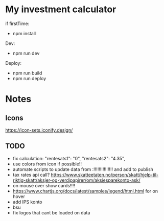 # My investment calculator

if firstTime:
- npm install

Dev:
- npm run dev

Deploy:
- npm run build
- npm run deploy

# Notes
## Icons
https://icon-sets.iconify.design/



## TODO

- fix calculation:
  "rentesats1": "0",
  "rentesats2": "4.35",
- use colors from icon if possible!!
- automate scripts to update data from :!!!!!!!!!!!!!!! and add to publish
- tax rates api call? https://www.skatteetaten.no/person/skatt/hjelp-til-riktig-skatt/aksjer-og-verdipapirer/om/aksjesparekonto-ask/
- on mouse over show cards!!!!
- https://www.chartjs.org/docs/latest/samples/legend/html.html for on hover
- add IPS konto
- bsu
- fix logos that cant be loaded on data